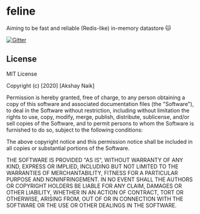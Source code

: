 # feline
Aiming to be fast and reliable (Redis-like) in-memory datastore 🐱

[![Gitter](https://badges.gitter.im/feline-wg/community.svg)](https://gitter.im/feline-wg/community?utm_source=badge&utm_medium=badge&utm_campaign=pr-badge)  


## License

MIT License

Copyright (c) [2020] [Akshay Naik]

Permission is hereby granted, free of charge, to any person obtaining a copy
of this software and associated documentation files (the "Software"), to deal
in the Software without restriction, including without limitation the rights
to use, copy, modify, merge, publish, distribute, sublicense, and/or sell
copies of the Software, and to permit persons to whom the Software is
furnished to do so, subject to the following conditions:

The above copyright notice and this permission notice shall be included in all
copies or substantial portions of the Software.

THE SOFTWARE IS PROVIDED "AS IS", WITHOUT WARRANTY OF ANY KIND, EXPRESS OR
IMPLIED, INCLUDING BUT NOT LIMITED TO THE WARRANTIES OF MERCHANTABILITY,
FITNESS FOR A PARTICULAR PURPOSE AND NONINFRINGEMENT. IN NO EVENT SHALL THE
AUTHORS OR COPYRIGHT HOLDERS BE LIABLE FOR ANY CLAIM, DAMAGES OR OTHER
LIABILITY, WHETHER IN AN ACTION OF CONTRACT, TORT OR OTHERWISE, ARISING FROM,
OUT OF OR IN CONNECTION WITH THE SOFTWARE OR THE USE OR OTHER DEALINGS IN THE
SOFTWARE.
